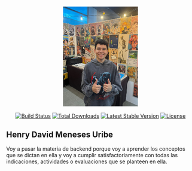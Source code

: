 <p align="center"><a href="https://www.youtube.com/watch?v=ZnJR7BF-Ask" target="_blank"><img src="./mi-perfil.jpeg" width="200" alt="Laravel Logo"></a></p>

<p align="center">
<a href="https://github.com/laravel/framework/actions"><img src="https://github.com/laravel/framework/workflows/tests/badge.svg" alt="Build Status"></a>
<a href="https://packagist.org/packages/laravel/framework"><img src="https://img.shields.io/packagist/dt/laravel/framework" alt="Total Downloads"></a>
<a href="https://packagist.org/packages/laravel/framework"><img src="https://img.shields.io/packagist/v/laravel/framework" alt="Latest Stable Version"></a>
<a href="https://packagist.org/packages/laravel/framework"><img src="https://img.shields.io/packagist/l/laravel/framework" alt="License"></a>
</p>

## Henry David Meneses Uribe

Voy a pasar la materia de backend porque voy a aprender los conceptos que se dictan en ella y  voy a cumplir satisfactoriamente con todas las indicaciones, actividades o evaluaciones que se planteen en ella. 

